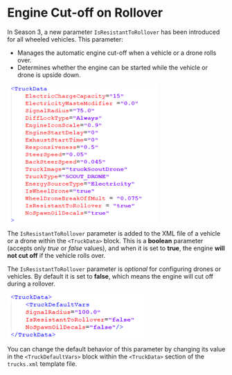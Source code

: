 # Engine Cut-off on Rollover

In Season 3, a new parameter `IsResistantToRollover` has been introduced for all wheeled vehicles. This parameter:

- Manages the automatic engine cut-off when a vehicle or a drone rolls over.
- Determines whether the engine can be started while the vehicle or drone is upside down.

![TruckData](./media/engine_1.png)

The `IsResistantToRollover` parameter is added to the XML file of a vehicle or a drone within the `<TruckData>` block. This is a **boolean** parameter (accepts only *true* or *false* values), and when it is set to **true**, the engine **will not cut off** if the vehicle rolls over.

The `IsResistantToRollover` parameter is *optional* for configuring drones or vehicles. By default it is set to **false**, which means the engine will cut off during a rollover.

![TruckData](./media/engine_2.png)

You can change the default behavior of this parameter by changing its value in the `<TruckDefaultVars>` block within the `<TruckData>` section of the `trucks.xml` template file.  

